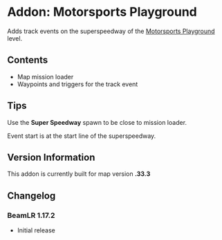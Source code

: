 

# Addon: Motorsports Playground
Adds track events on the superspeedway of the [Motorsports Playground](https://www.beamng.com/resources/motorsports-playground.21834/) level.

## Contents

* Map mission loader
* Waypoints and triggers for the track event

## Tips

Use the **Super Speedway** spawn to be close to mission loader. 

Event start is at the start line of the superspeedway.

## Version Information
This addon is currently built for map version **.33.3**

## Changelog
### BeamLR 1.17.2
* Initial release